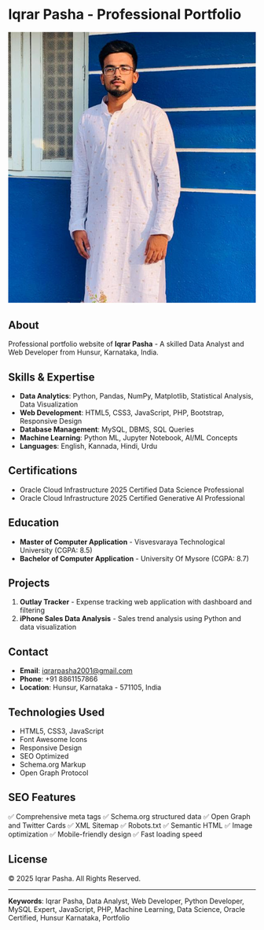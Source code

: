 # Iqrar Pasha - Professional Portfolio

![Iqrar Pasha Portfolio](image.png)

## About

Professional portfolio website of **Iqrar Pasha** - A skilled Data Analyst and Web Developer from Hunsur, Karnataka, India.

## Skills & Expertise

- **Data Analytics**: Python, Pandas, NumPy, Matplotlib, Statistical Analysis, Data Visualization
- **Web Development**: HTML5, CSS3, JavaScript, PHP, Bootstrap, Responsive Design
- **Database Management**: MySQL, DBMS, SQL Queries
- **Machine Learning**: Python ML, Jupyter Notebook, AI/ML Concepts
- **Languages**: English, Kannada, Hindi, Urdu

## Certifications

- Oracle Cloud Infrastructure 2025 Certified Data Science Professional
- Oracle Cloud Infrastructure 2025 Certified Generative AI Professional

## Education

- **Master of Computer Application** - Visvesvaraya Technological University (CGPA: 8.5)
- **Bachelor of Computer Application** - University Of Mysore (CGPA: 8.7)

## Projects

1. **Outlay Tracker** - Expense tracking web application with dashboard and filtering
2. **iPhone Sales Data Analysis** - Sales trend analysis using Python and data visualization

## Contact

- **Email**: iqrarpasha2001@gmail.com
- **Phone**: +91 8861157866
- **Location**: Hunsur, Karnataka - 571105, India

## Technologies Used

- HTML5, CSS3, JavaScript
- Font Awesome Icons
- Responsive Design
- SEO Optimized
- Schema.org Markup
- Open Graph Protocol

## SEO Features

✅ Comprehensive meta tags
✅ Schema.org structured data
✅ Open Graph and Twitter Cards
✅ XML Sitemap
✅ Robots.txt
✅ Semantic HTML
✅ Image optimization
✅ Mobile-friendly design
✅ Fast loading speed

## License

© 2025 Iqrar Pasha. All Rights Reserved.

---

**Keywords**: Iqrar Pasha, Data Analyst, Web Developer, Python Developer, MySQL Expert, JavaScript, PHP, Machine Learning, Data Science, Oracle Certified, Hunsur Karnataka, Portfolio
